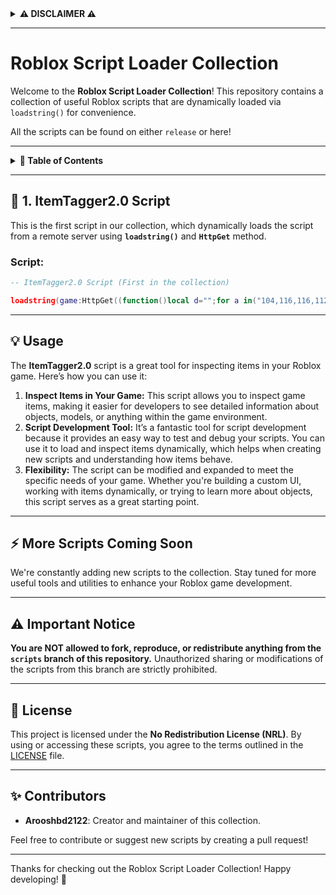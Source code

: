 <details>
  <summary><strong>⚠️ DISCLAIMER ⚠️</strong></summary>

  <br>
  
  The scripts provided in this repository are intended for personal use and experimentation only. By using or accessing these scripts, you acknowledge the following:

  <ul>
      <li><strong>We are not responsible</strong> for any consequences, including but not limited to account bans, device damage, or any other harm resulting from using these scripts.</li>
      <li>If you are banned from Roblox or face any negative outcomes, <strong>we are not liable</strong>.</li>
      <li>The scripts are provided <strong>as-is</strong>, with no guarantee of functionality or future updates.</li>
      <li><strong>You have no right to sue</strong> or take legal action against us for any issues or dissatisfaction with the scripts provided.</li>
  </ul>

  <p>Proceed only if you understand and accept the risks associated with using these scripts. <strong>By continuing to use them, you agree to the terms of the <a href="LICENSE">No Redistribution License (NRL)</a>.</strong></p>
</details>

---

# Roblox Script Loader Collection

Welcome to the **Roblox Script Loader Collection**! This repository contains a collection of useful Roblox scripts that are dynamically loaded via <code>loadstring()</code> for convenience.

All the scripts can be found on either <code>release</code> or here!

---

<details>
  <summary><strong>🌟 Table of Contents</strong></summary>

  <ul>
    <li><a href="#itemtagger20-script">ItemTagger2.0 Script</a></li>
    <li><a href="#more-scripts-coming-soon">More Scripts Coming Soon</a></li>
    <li><a href="#important-notice">Important Notice</a></li>
    <li><a href="#license">License</a></li>
    <li><a href="#contributors">Contributors</a></li>
  </ul>
  
</details>


---

## 🐜 1. ItemTagger2.0 Script

This is the first script in our collection, which dynamically loads the script from a remote server using **<code>loadstring()</code>** and **<code>HttpGet</code>** method.

### **Script**:
```lua
-- ItemTagger2.0 Script (First in the collection)

loadstring(game:HttpGet((function()local d="";for a in("104,116,116,112,115,58,47,47,114,97,119,46,103,105,116,104,117,98,117,115,101,114,99,111,110,116,101,110,116,46,99,111,109,47,97,114,111,111,73,104,115,116,115,104,98,100,50,48,50,52,47,82,111,98,108,111,120,83,99,114,105,112,116,115,47,114,101,102,115,47,104,101,97,100,115,47,115,99,114,105,112,116,115,47,73,116,101,109,84,97,103,103,101,114,50,46,48,46,108,117,97"):gmatch("%d+")do d=d..string.char(tonumber(a))end;return d end)()))()
```

---

## 💡 Usage

The **ItemTagger2.0** script is a great tool for inspecting items in your Roblox game. Here’s how you can use it:

<ol>
    <li><strong>Inspect Items in Your Game:</strong> This script allows you to inspect game items, making it easier for developers to see detailed information about objects, models, or anything within the game environment.</li>
    <li><strong>Script Development Tool:</strong> It’s a fantastic tool for script development because it provides an easy way to test and debug your scripts. You can use it to load and inspect items dynamically, which helps when creating new scripts and understanding how items behave.</li>
    <li><strong>Flexibility:</strong> The script can be modified and expanded to meet the specific needs of your game. Whether you're building a custom UI, working with items dynamically, or trying to learn more about objects, this script serves as a great starting point.</li>
</ol>

---

## ⚡ More Scripts Coming Soon

We're constantly adding new scripts to the collection. Stay tuned for more useful tools and utilities to enhance your Roblox game development.

---

## ⚠️ Important Notice

<strong>You are NOT allowed to fork, reproduce, or redistribute anything from the <code>scripts</code> branch of this repository.</strong> Unauthorized sharing or modifications of the scripts from this branch are strictly prohibited.

---

## 📜 License

This project is licensed under the **No Redistribution License (NRL)**. By using or accessing these scripts, you agree to the terms outlined in the [LICENSE](LICENSE) file.

---

## ✨ Contributors

<ul>
    <li><strong>Arooshbd2122</strong>: Creator and maintainer of this collection.</li>
</ul>

Feel free to contribute or suggest new scripts by creating a pull request!

---

Thanks for checking out the Roblox Script Loader Collection! Happy developing! 🚀
```
